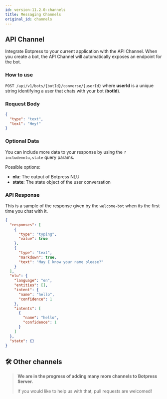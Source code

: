 ```yaml
---
id: version-11.2.0-channels
title: Messaging Channels
original_id: channels
---
```


## API Channel

Integrate Botpress to your current application with the API Channel. When you create a bot, the API Channel will automatically exposes an endpoint for the bot.

### How to use

`POST /api/v1/bots/{botId}/converse/{userId}` where **userId** is a unique string identifying a user that chats with your bot (**botId**).

### Request Body

```json
{
  "type": "text",
  "text": "Hey!"
}
```

### Optional Data

You can include more data to your response by using the `?include=nlu,state` query params.

Possible options:

- **nlu**: The output of Botpress NLU
- **state**: The state object of the user conversation

### API Response

This is a sample of the response given by the `welcome-bot` when its the first time you chat with it.

```json
{
  "responses": [
    {
      "type": "typing",
      "value": true
    },
    {
      "type": "text",
      "markdown": true,
      "text": "May I know your name please?"
    }
  ],
  "nlu": {
    "language": "en",
    "entities": [],
    "intent": {
      "name": "hello",
      "confidence": 1
    },
    "intents": [
      {
        "name": "hello",
        "confidence": 1
      }
    ]
  },
  "state": {}
}
```

## 🛠 Other channels

> **We are in the progress of adding many more channels to Botpress Server.**
>
> If you would like to help us with that, pull requests are welcomed!
